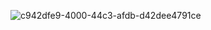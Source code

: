 ![c942dfe9-4000-44c3-afdb-d42dee4791ce](https://github.com/NurlanRahimli/Marvel-React/assets/107476888/ddd1b961-75c8-4ed8-86ac-06d2f38d3af5)
